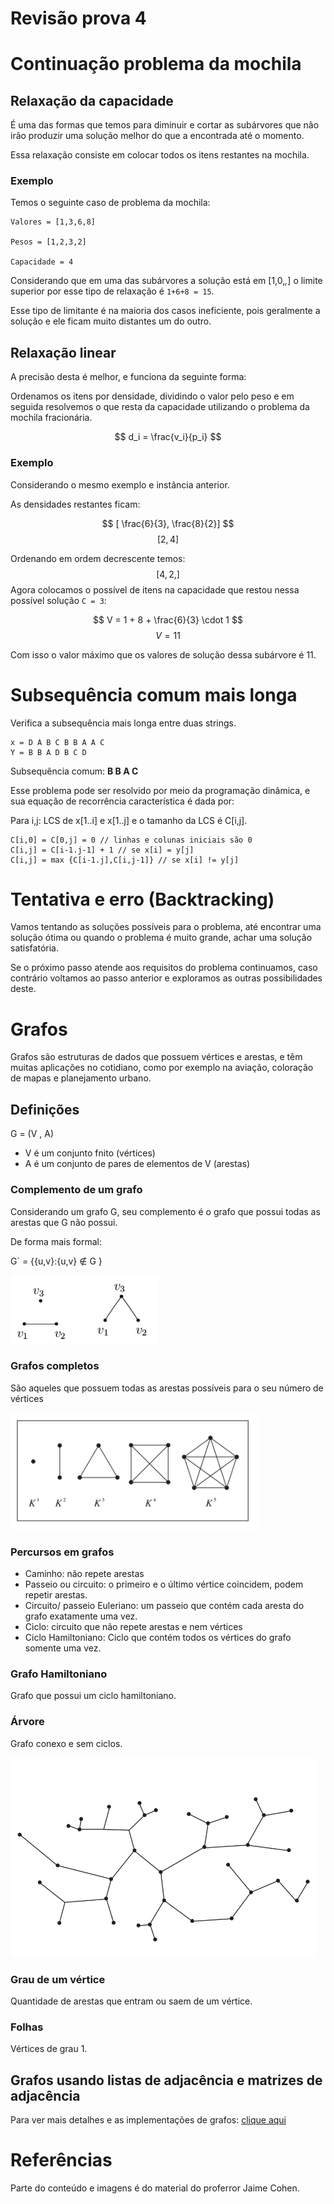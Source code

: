 # Revisão prova 4


# Continuação problema da mochila

## Relaxação da capacidade

É uma das formas que temos para diminuir e cortar as subárvores que não irão produzir uma solução melhor do que a encontrada até o momento.

Essa relaxação consiste em colocar todos os itens restantes na mochila. 

### Exemplo

Temos o seguinte caso de problema da mochila:

    Valores = [1,3,6,8]

    Pesos = [1,2,3,2] 

    Capacidade = 4

Considerando que em uma das subárvores a solução está em [1,0,*,*] o limite superior por esse tipo de relaxação é `1+6+8 = 15`.

Esse tipo de limitante é na maioria dos casos ineficiente, pois geralmente a solução e ele ficam muito distantes um do outro.

## Relaxação linear

A precisão desta é melhor, e funciona da seguinte forma:

Ordenamos os itens por densidade, dividindo o valor pelo peso e em seguida resolvemos o que resta da capacidade utilizando o problema da mochila fracionária.

$$
d_i = \frac{v_i}{p_i}
$$

### Exemplo 

Considerando o mesmo exemplo e instância anterior.

As densidades restantes ficam:

$$
[ \frac{6}{3}, \frac{8}{2}]
$$
$$
[2, 4]
$$

Ordenando em ordem decrescente temos:
$$
[4, 2,]
$$
Agora colocamos o possível de itens na capacidade que restou nessa possível solução `C = 3`:

$$
V = 1 + 8 + \frac{6}{3} \cdot 1
$$
$$
V = 11
$$

Com isso o valor máximo que os valores de solução dessa subárvore é 11.


# Subsequência comum mais longa

Verifica a subsequência mais longa entre duas strings.

    x = D A B C B B A A C 
    Y = B B A D B C D 

Subsequência comum: **B B A C** 

Esse problema pode ser resolvido por meio da programação dinâmica, e sua equação de recorrência característica é dada por:

Para i,j: LCS de x[1..i] e x[1..j] e o tamanho da LCS é C[i,j].

    C[i,0] = C[0,j] = 0 // linhas e colunas iniciais são 0
    C[i,j] = C[i-1.j-1] + 1 // se x[i] = y[j]
    C[i,j] = max {C[i-1.j],C[i,j-1]} // se x[i] != y[j]

# Tentativa e erro (Backtracking)

Vamos tentando as soluções possíveis para o problema, até encontrar uma solução ótima ou quando o problema é muito grande, achar uma solução satisfatória.

Se o próximo passo atende aos requisitos do problema continuamos, caso contrário voltamos ao passo anterior e exploramos as outras possibilidades deste.

# Grafos

Grafos são estruturas de dados que possuem vértices e arestas, e têm muitas aplicações no cotidiano, como por exemplo na aviação, coloração de mapas e planejamento urbano.

## Definições

G = (V , A)

+ V é um conjunto fnito (vértices)
+ A é um conjunto de pares de elementos de V (arestas)


### Complemento de um grafo

Considerando um grafo G, seu complemento é o grafo que possui todas as arestas que G não possui.

De forma mais formal:


G` = {{u,v}:{u,v} $\notin$ G }

![Complemento](./Imagens/Complemento%20de%20grafo.png)


### Grafos completos

São aqueles que possuem todas as arestas possíveis para o seu número de vértices

![Grafos completos](./Imagens/Grafps%20completos.png)

### Percursos em grafos

+ Caminho: não repete arestas
+ Passeio ou circuito: o primeiro e o último vértice coincidem, podem repetir arestas.
+ Circuito/ passeio Euleriano: um passeio que contém cada aresta do grafo exatamente uma vez.
+ Ciclo: circuito que não repete arestas e nem vértices
+ Ciclo Hamiltoniano: Ciclo que contém todos os vértices do grafo somente uma vez.


### Grafo Hamiltoniano
Grafo que possui um ciclo hamiltoniano.

### Árvore

Grafo conexo e sem ciclos.

![Árvore](./Imagens/Árvore.png)

### Grau de um vértice

Quantidade de arestas que entram ou saem de um vértice.

### Folhas

Vértices de grau 1.

## Grafos usando listas de adjacência e matrizes de adjacência

Para ver mais detalhes e as implementações de grafos: [clique aqui](https://github.com/Gabriel-E-S/UEPG/tree/main/Estrutura%20de%20Dados%20II/Grafos)

# Referências

Parte do conteúdo e imagens é do material do proferror Jaime Cohen.
